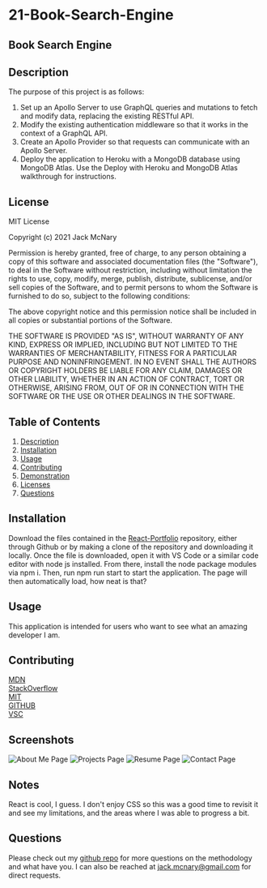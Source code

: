 # 21-Book-Search-Engine

## Book Search Engine

## Description

The purpose of this project is as follows:
1. Set up an Apollo Server to use GraphQL queries and mutations to fetch and modify data, replacing the existing RESTful API.
2. Modify the existing authentication middleware so that it works in the context of a GraphQL API.
3. Create an Apollo Provider so that requests can communicate with an Apollo Server.
4. Deploy the application to Heroku with a MongoDB database using MongoDB Atlas. Use the Deploy with Heroku and MongoDB Atlas walkthrough for instructions.


## License
MIT License

Copyright (c) 2021 Jack McNary

Permission is hereby granted, free of charge, to any person obtaining a copy
of this software and associated documentation files (the "Software"), to deal
in the Software without restriction, including without limitation the rights
to use, copy, modify, merge, publish, distribute, sublicense, and/or sell
copies of the Software, and to permit persons to whom the Software is
furnished to do so, subject to the following conditions:

The above copyright notice and this permission notice shall be included in all
copies or substantial portions of the Software.

THE SOFTWARE IS PROVIDED "AS IS", WITHOUT WARRANTY OF ANY KIND, EXPRESS OR
IMPLIED, INCLUDING BUT NOT LIMITED TO THE WARRANTIES OF MERCHANTABILITY,
FITNESS FOR A PARTICULAR PURPOSE AND NONINFRINGEMENT. IN NO EVENT SHALL THE
AUTHORS OR COPYRIGHT HOLDERS BE LIABLE FOR ANY CLAIM, DAMAGES OR OTHER
LIABILITY, WHETHER IN AN ACTION OF CONTRACT, TORT OR OTHERWISE, ARISING FROM,
OUT OF OR IN CONNECTION WITH THE SOFTWARE OR THE USE OR OTHER DEALINGS IN THE
SOFTWARE.


## Table of Contents
1. [Description](#description)
2. [Installation](#installation)
3. [Usage](#usage)
4. [Contributing](#contributing)
5. [Demonstration](#demonstration)
6. [Licenses](#licenses)
7. [Questions](#questions)

## Installation

Download the files contained in the [React-Portfolio](https://github.com/mcnaryj/20-React-Portfolio) repository, either through Github or by making a clone of the repository and downloading it locally. Once the file is downloaded, open it with VS Code or a similar code editor with node js installed. From there, install the node package modules via npm i. Then, run npm run start to start the application. The page will then automatically load, how neat is that?

## Usage

This application is intended for users who want to see what an amazing developer I am.

## Contributing


[MDN](developer.mozilla.org/en-US/docs)<br>
[StackOverflow](https://stackoverflow.com/)<br>
[MIT](https://opensource.org/licenses/MIT)<br>
[GITHUB](https://docs.github.com/en)<br>
[VSC](https://code.visualstudio.com/)<br>

## Screenshots

![About Me Page](src/images/About-me.png)
![Projects Page](src/images/Projects.png)
![Resume Page](src/images/Resume_screenshot.png)
![Contact Page](src/images/contact-form+footer.png)

## Notes

React is cool, I guess. I don't enjoy CSS so this was a good time to revisit it and see my limitations, and the areas where I was able to progress a bit.

## Questions
Please check out my [github repo](https://github.com/mcnaryj/20-React-Portfolio) for more questions on the methodology and what have you.
I can also be reached at jack.mcnary@gmail.com for direct requests.
